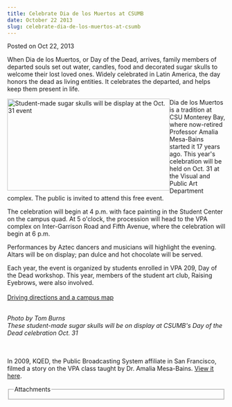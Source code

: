 ```yaml
---
title: Celebrate Dia de los Muertos at CSUMB
date: October 22 2013
slug: celebrate-dia-de-los-muertos-at-csumb
---
```


  



<span class="date">Posted on Oct 22, 2013    </span>
<p>When Dia de los Muertos, or Day of the Dead, arrives, family
members of departed souls set out water, candles, food and
decorated sugar skulls to welcome their lost loved ones. Widely
celebrated in Latin America, the day honors the dead as living
entities. It celebrates the departed, and helps keep them present
in life.</p>
<p><img alt="Student-made sugar skulls will be display at the Oct. 31 event" src="https://news.csumb.edu/sites/default/files/65/attachments/news/images/skulls_on_display_for_web.jpg" style="float:left; width:375px; height:212px"/></p>
<p>Dia de los Muertos is a tradition at CSU Monterey Bay, where
now-retired Professor Amalia Mesa-Bains started it 17 years ago.
This year&apos;s celebration will be held on Oct. 31 at the Visual and
Public Art Department complex. The public is invited to attend this
free event.</p>
<p>The celebration will begin at 4 p.m. with face painting in the
Student Center on the campus quad. At 5 o&apos;clock, the procession
will head to the VPA complex on Inter-Garrison Road and Fifth
Avenue, where the celebration will begin at 6 p.m.</p>
<p>Performances by Aztec dancers and musicians will highlight the
evening. Altars will be on display; pan dulce and hot chocolate
will be served.&#xA0;</p>
<p>Each year, the event is organized by students enrolled in VPA
209, Day of the Dead workshop. This year, members of the student
art club, Raising Eyebrows, were also involved.<br>
<br>
<a href="https://csumb.edu/maps" rel="nofollow">Driving directions
and a campus map</a></br></br></p>
<p class="small"><em>Photo by Tom Burns<br>
These student-made sugar skulls will be on display at CSUMB&apos;s Day
of the Dead celebration Oct. 31</br></em><br>
&#xA0;</br></p>
<p class="small">In 2009, KQED, the Public Broadcasting System
affiliate in San Francisco, filmed a story on the VPA class taught
by Dr. Amalia Mesa-Bains. <a href="https://www.youtube.com/watch?v=su1pDr9oxQc&amp;feature=player_embedded#!" rel="nofollow">View it here</a>.&#xA0;</p>
<fieldset class="fieldgroup group-attachments">
<legend>Attachments</legend>
<div class="field field-type-emvideo field-field-attach-video">
<div class="field-items">
<div class="field-item odd">
<div class="emvideo emvideo-video emvideo-youtube">
<div class="emfield-emvideo emfield-emvideo-youtube">
<div id="emvideo-youtube-flash-wrapper-1"><object type="application/x-shockwave-flash" height="350" width="425" data="https://www.youtube.com/v/ZWVkccd7_vk&amp;rel=0&amp;enablejsapi=1&amp;playerapiid=ytplayer&amp;fs=1" id="emvideo-youtube-flash-1"><param name="movie" value="https://www.youtube.com/v/ZWVkccd7_vk&amp;rel=0&amp;enablejsapi=1&amp;playerapiid=ytplayer&amp;fs=1">
<param name="allowScriptAccess" value="sameDomain">
<param name="quality" value="best">
<param name="allowFullScreen" value="true">
<param name="bgcolor" value="#FFFFFF">
<param name="scale" value="noScale">
<param name="salign" value="TL">
<param name="FlashVars" value="playerMode=embedded">
<param name="wmode" value="transparent"/></param></param></param></param></param></param></param></param></object></div>
</div>
</div>
</div>
</div>
</div>
</fieldset>





 
